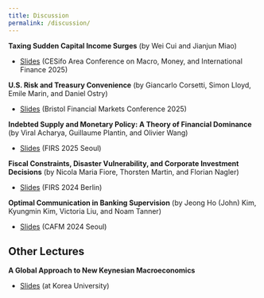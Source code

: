 ```yaml
---
title: Discussion
permalink: /discussion/
---
```


**Taxing Sudden Capital Income Surges** (by Wei Cui and Jianjun Miao)       
- [Slides](/files/CESifo2025_discussion.pdf) (CESifo Area Conference on Macro, Money, and International Finance 2025)

**U.S. Risk and Treasury Convenience** (by Giancarlo Corsetti, Simon Lloyd, Emile Marin, and Daniel Ostry)       
- [Slides](/files/Bristol_2025_discussion.pdf) (Bristol Financial Markets Conference 2025)

**Indebted Supply and Monetary Policy: A Theory of Financial Dominance** (by Viral Acharya, Guillaume Plantin, and Olivier Wang)       
- [Slides](/files/FIRS_2025.pdf) (FIRS 2025 Seoul)
  
**Fiscal Constraints, Disaster Vulnerability, and Corporate Investment Decisions** (by Nicola Maria Fiore, Thorsten Martin, and Florian Nagler)         
- [Slides](/files/FIRS_2024.pdf) (FIRS 2024 Berlin)     

**Optimal Communication in Banking Supervision** (by Jeong Ho (John) Kim, Kyungmin Kim, Victoria Liu, and Noam Tanner)           
- [Slides](/files/CAFM_2024.pdf) (CAFM 2024 Seoul)     


## Other Lectures

**A Global Approach to New Keynesian Macroeconomics**        
- [Slides](/files/KU_lecture_global.pdf) (at Korea University)        

